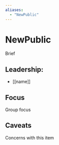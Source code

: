 ```yaml
---
aliases:
  - "NewPublic"
---
```

# NewPublic

Brief

## Leadership:

- [[name]]

## Focus

Group focus

## Caveats 

Concerns with this item